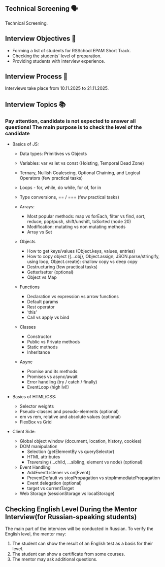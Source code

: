 ## Technical Screening 🗣️

Technical Screening.

## Interview Objectives 🎯

- Forming a list of students for RSSchool EPAM Short Track.
- Checking the students' level of preparation.
- Providing students with interview experience.

## Interview Process 🔄

Interviews take place from 10.11.2025 to 21.11.2025.

## Interview Topics 📚

### Pay attention, candidate is not expected to answer all questions! The main purpose is to check the level of the candidate

- Basics of JS:

  - Data types: Primitives vs Objects
  - Variables: var vs let vs const (Hoisting, Temporal Dead Zone)
  - Ternary, Nullish Coalescing, Optional Chaining, and Logical Operators (few practical tasks)
  - Loops - for, while, do while, for of, for in
  - Type conversions, == / === (few practical tasks)

  - Arrays:

    - Most popular methods: map vs forEach, filter vs find, sort, reduce, pop/push, shift/unshift, toSorted (node 20)
    - Modification: mutating vs non mutating methods
    - Array vs Set

  - Objects

    - How to get keys/values (Object.keys, values, entries)
    - How to copy object ({...obj}, Object.assign, JSON.parse/stringify, using loop, Object.create): shallow copy vs deep copy
    - Destructuring (few practical tasks)
    - Getter/setter (optional)
    - Object vs Map

  - Functions

    - Declaration vs expression vs arrow functions
    - Default params
    - Rest operator
    - 'this'
    - Call vs apply vs bind

  - Classes

    - Constructor
    - Public vs Private methods
    - Static methods
    - Inheritance

  - Async
    - Promise and its methods
    - Promises vs async/await
    - Error handling (try / catch / finally)
    - EventLoop (high lvl!)

- Basics of HTML/CSS:

  - Selector weights
  - Pseudo-classes and pseudo-elements (optional)
  - em vs rem, relative and absolute values (optional)
  - FlexBox vs Grid

- Client Side:
  - Global object window (document, location, history, cookies)
  - DOM manipulation
    - Selection (getElementBy vs querySelector)
    - HTML attributes
    - Traversing (...child, ...sibling, element vs node) (optional)
  - Event Handling
    - AddEventListener vs on[Event]
    - PreventDefault vs stopPropagation vs stopImmediatePropagation
    - Event delegation (optional)
    - target vs currentTarget
  - Web Storage (sessionStorage vs localStorage)

## Checking English Level During the Mentor Interview(for Russian-speaking students)

The main part of the interview will be conducted in Russian.
To verify the English level, the mentor may:

1. The student can show the result of an English test as a basis for their level.
2. The student can show a certificate from some courses.
3. The mentor may ask additional questions.
